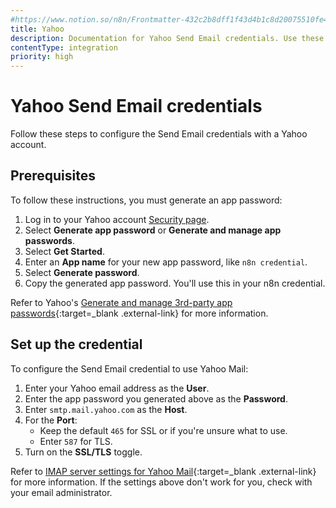 ```yaml
---
#https://www.notion.so/n8n/Frontmatter-432c2b8dff1f43d4b1c8d20075510fe4
title: Yahoo
description: Documentation for Yahoo Send Email credentials. Use these credentials to authenticate Send Email with Yahoo in n8n, a workflow automation platform.
contentType: integration
priority: high
---
```


# Yahoo Send Email credentials

Follow these steps to configure the Send Email credentials with a Yahoo account.

## Prerequisites

To follow these instructions, you must generate an app password:

1. Log in to your Yahoo account [Security page](https://login.yahoo.com/account/security).
2. Select **Generate app password** or **Generate and manage app passwords**.
3. Select **Get Started**.
2. Enter an **App name** for your new app password, like `n8n credential`.
3. Select **Generate password**.
4. Copy the generated app password. You'll use this in your n8n credential.

Refer to Yahoo's [Generate and manage 3rd-party app passwords](https://help.yahoo.com/kb/generate-manage-third-party-passwords-sln15241.html){:target=_blank .external-link} for more information.

## Set up the credential

To configure the Send Email credential to use Yahoo Mail:

1. Enter your Yahoo email address as the **User**.
2. Enter the app password you generated above as the **Password**.
3. Enter `smtp.mail.yahoo.com` as the **Host**.
4. For the **Port**:
    - Keep the default `465` for SSL or if you're unsure what to use.
    - Enter `587` for TLS.
5. Turn on the **SSL/TLS** toggle.

Refer to [IMAP server settings for Yahoo Mail](https://help.yahoo.com/kb/sln4075.html){:target=_blank .external-link} for more information. If the settings above don't work for you, check with your email administrator.

